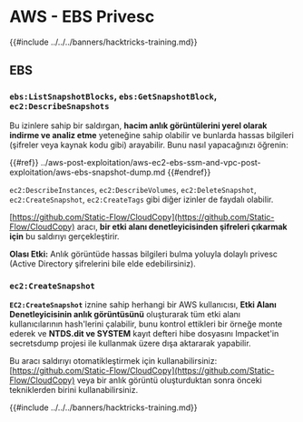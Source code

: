 # AWS - EBS Privesc

{{#include ../../../banners/hacktricks-training.md}}

## EBS

### `ebs:ListSnapshotBlocks`, `ebs:GetSnapshotBlock`, `ec2:DescribeSnapshots`

Bu izinlere sahip bir saldırgan, **hacim anlık görüntülerini yerel olarak indirme ve analiz etme** yeteneğine sahip olabilir ve bunlarda hassas bilgileri (şifreler veya kaynak kodu gibi) arayabilir. Bunu nasıl yapacağınızı öğrenin:

{{#ref}}
../aws-post-exploitation/aws-ec2-ebs-ssm-and-vpc-post-exploitation/aws-ebs-snapshot-dump.md
{{#endref}}

`ec2:DescribeInstances`, `ec2:DescribeVolumes`, `ec2:DeleteSnapshot`, `ec2:CreateSnapshot`, `ec2:CreateTags` gibi diğer izinler de faydalı olabilir.

[https://github.com/Static-Flow/CloudCopy](https://github.com/Static-Flow/CloudCopy) aracı, **bir etki alanı denetleyicisinden şifreleri çıkarmak için** bu saldırıyı gerçekleştirir.

**Olası Etki:** Anlık görüntüde hassas bilgileri bulma yoluyla dolaylı privesc (Active Directory şifrelerini bile elde edebilirsiniz).

### **`ec2:CreateSnapshot`**

**`EC2:CreateSnapshot`** iznine sahip herhangi bir AWS kullanıcısı, **Etki Alanı Denetleyicisinin anlık görüntüsünü** oluşturarak tüm etki alanı kullanıcılarının hash'lerini çalabilir, bunu kontrol ettikleri bir örneğe monte ederek ve **NTDS.dit ve SYSTEM** kayıt defteri hibe dosyasını Impacket'in secretsdump projesi ile kullanmak üzere dışa aktararak yapabilir.

Bu aracı saldırıyı otomatikleştirmek için kullanabilirsiniz: [https://github.com/Static-Flow/CloudCopy](https://github.com/Static-Flow/CloudCopy) veya bir anlık görüntü oluşturduktan sonra önceki tekniklerden birini kullanabilirsiniz.

{{#include ../../../banners/hacktricks-training.md}}
